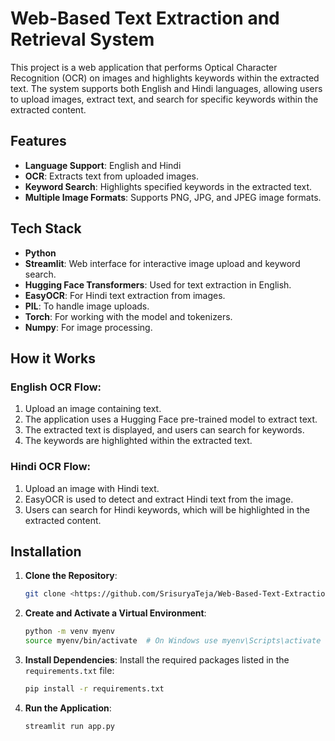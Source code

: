 # Web-Based Text Extraction and Retrieval System

This project is a web application that performs Optical Character Recognition (OCR) on images and highlights keywords within the extracted text. The system supports both English and Hindi languages, allowing users to upload images, extract text, and search for specific keywords within the extracted content.

## Features
- **Language Support**: English and Hindi
- **OCR**: Extracts text from uploaded images.
- **Keyword Search**: Highlights specified keywords in the extracted text.
- **Multiple Image Formats**: Supports PNG, JPG, and JPEG image formats.

## Tech Stack
- **Python**
- **Streamlit**: Web interface for interactive image upload and keyword search.
- **Hugging Face Transformers**: Used for text extraction in English.
- **EasyOCR**: For Hindi text extraction from images.
- **PIL**: To handle image uploads.
- **Torch**: For working with the model and tokenizers.
- **Numpy**: For image processing.

## How it Works
### English OCR Flow:
1. Upload an image containing text.
2. The application uses a Hugging Face pre-trained model to extract text.
3. The extracted text is displayed, and users can search for keywords.
4. The keywords are highlighted within the extracted text.

### Hindi OCR Flow:
1. Upload an image with Hindi text.
2. EasyOCR is used to detect and extract Hindi text from the image.
3. Users can search for Hindi keywords, which will be highlighted in the extracted content.

## Installation

1. **Clone the Repository**:
    ```bash
    git clone <https://github.com/SrisuryaTeja/Web-Based-Text-Extraction-and-Retrieval-System>
    ```

2. **Create and Activate a Virtual Environment**:
    ```bash
    python -m venv myenv
    source myenv/bin/activate  # On Windows use myenv\Scripts\activate
    ```

3. **Install Dependencies**:
    Install the required packages listed in the `requirements.txt` file:
    ```bash
    pip install -r requirements.txt
    ```

4. **Run the Application**:
    ```bash
    streamlit run app.py
    ```
